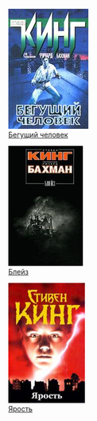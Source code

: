 ![](Бегущий%20человек.jpg)  
[Бегущий человек](Бегущий%20человек.txt)

![](Блейз.jpg)  
[Блейз](Блейз.txt)

![](Ярость.jpg)  
[Ярость](Ярость.txt)
